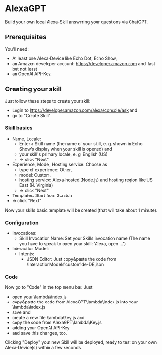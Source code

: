 # AlexaGPT
Build your own local Alexa-Skill answering your questions via ChatGPT.

## Prerequisites
You'll need:
- At least one Alexa-Device like Echo Dot, Echo Show,
- an Amazon developer account: https://developer.amazon.com and, last but not least
- an OpenAI API-Key.

## Creating your skill
Just follow these steps to create your skill:
- Login to https://developer.amazon.com/alexa/console/ask and
- go to "Create Skill"

### Skill basics
- Name, Locale:
  - Enter a Skill name (the name of your skill, e. g. shown in Echo Show's display when your skill is opened) and
  - your skill's primary locale, e. g. English (US)
  - => click "Next"
- Experience, Model, Hosting service: Choose as
  - type of experience: Other,
  - model: Custom,
  - hosting service: Alexa-hosted (Node.js) and hosting region like US East (N. Virginia)
  - => click "Next"
- Templates: Start from Scratch
- => click "Next"

Now your skills basic template will be created (that will take about 1 minute).

### Configuration
- Invocations:
  - Skill Invocation Name: Set your Skills invocation name (The name you have to speak to open your skill: 'Alexa, open ...')
- Interaction Model:
  - Intents:
    - JSON Editor: Just copy&paste the code from \interactionModels\custom\de-DE.json

### Code
Now go to "Code" in the top menu bar. Just 
- open your \lambda\index.js
- copy&paste the code from AlexaGPT\lambda\index.js into your \lambda\index.js
- save and
- create a new file \lambda\Key.js and
- copy the code from AlexaGPT\lambda\Key.js
- adding your OpenAI API-Key
- and save this changes, too.

Clicking "Deploy" your new Skill will be deployed, ready to test on your own Alexa-Device(s) within a few seconds.

